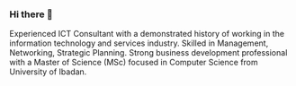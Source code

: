 ### Hi there 👋

Experienced ICT Consultant with a demonstrated history of working in the information technology and services industry. Skilled in Management, Networking, Strategic Planning. Strong business development professional with a Master of Science (MSc) focused in Computer Science from University of Ibadan. 
